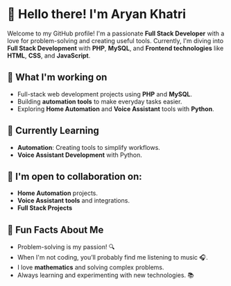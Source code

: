 # 👋 Hello there! I'm Aryan Khatri

Welcome to my GitHub profile! I'm a passionate **Full Stack Developer** with a love for problem-solving and creating useful tools. Currently, I'm diving into **Full Stack Development** with **PHP**, **MySQL**, and **Frontend technologies** like **HTML**, **CSS**, and **JavaScript**.

## 🚀 What I'm working on
- Full-stack web development projects using **PHP** and **MySQL**.
- Building **automation tools** to make everyday tasks easier.
- Exploring **Home Automation** and **Voice Assistant** tools with **Python**.

## 🌱 Currently Learning
- **Automation**: Creating tools to simplify workflows.
- **Voice Assistant Development** with Python.

## 🤝 I'm open to collaboration on:
- **Home Automation** projects.
- **Voice Assistant tools** and integrations.
- **Full Stack Projects**

## 💬 Fun Facts About Me
- Problem-solving is my passion! 🔍
- When I'm not coding, you’ll probably find me listening to music 🎧.
- I love **mathematics** and solving complex problems.
- Always learning and experimenting with new technologies. 📚



<!--
**siop1/siop1** is a ✨ _special_ ✨ repository because its `README.md` (this file) appears on your GitHub profile.

Here are some ideas to get you started:

- 🔭 I’m currently working on ...
- 🌱 I’m currently learning ...
- 👯 I’m looking to collaborate on ...
- 🤔 I’m looking for help with ...
- 💬 Ask me about ...
- 📫 How to reach me: ...
- 😄 Pronouns: ...
- ⚡ Fun fact: ...
## 📫 How to reach me
Feel free to connect with me if you're interested in collaborating or have any cool ideas!
- **Email**: [Your Email] (if you want to share)
- **LinkedIn**: [Your LinkedIn] (optional)
-->
